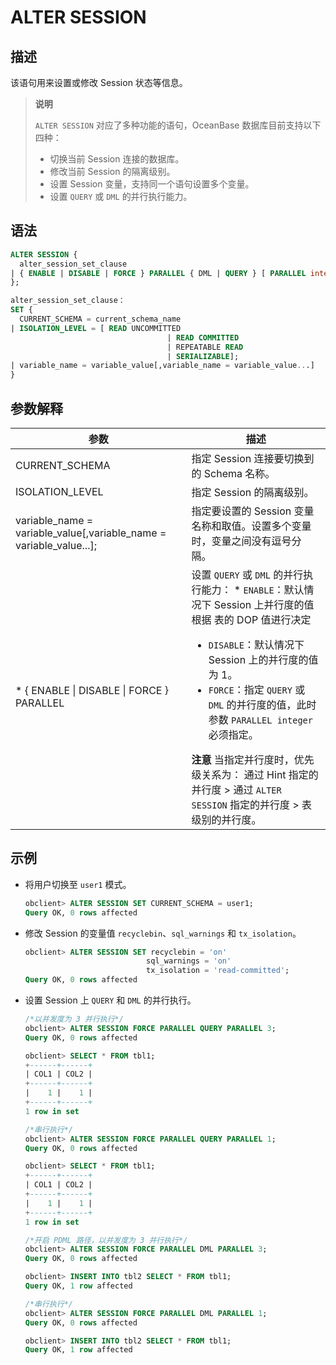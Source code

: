 # ALTER SESSION

## 描述

该语句用来设置或修改 Session 状态等信息。

>**说明**
>
>`ALTER SESSION` 对应了多种功能的语句，OceanBase 数据库目前支持以下四种：
>
>* 切换当前 Session 连接的数据库。
>* 修改当前 Session 的隔离级别。
>* 设置 Session 变量，支持同一个语句设置多个变量。
>* 设置 `QUERY` 或 `DML` 的并行执行能力。

## 语法

```sql
ALTER SESSION {
  alter_session_set_clause
| { ENABLE | DISABLE | FORCE } PARALLEL { DML | QUERY } [ PARALLEL integer ]
};

alter_session_set_clause：
SET {
  CURRENT_SCHEMA = current_schema_name
| ISOLATION_LEVEL = [ READ UNCOMMITTED
                                   | READ COMMITTED
                                   | REPEATABLE READ
                                   | SERIALIZABLE];
| variable_name = variable_value[,variable_name = variable_value...]
}
```

## 参数解释

|                                               参数                                               |                                                                                                                                                                                                                      描述                                                                                                                                                                                                                       |
|------------------------------------------------------------------------------------------------|-----------------------------------------------------------------------------------------------------------------------------------------------------------------------------------------------------------------------------------------------------------------------------------------------------------------------------------------------------------------------------------------------------------------------------------------------|
| CURRENT_SCHEMA                                                                                 | 指定 Session 连接要切换到的 Schema 名称。                                                                                                                                                                                                                                                                                                                                                                                                                 |
| ISOLATION_LEVEL                                                                                | 指定 Session 的隔离级别。                                                                                                                                                                                                                                                                                                                                                                                                                             |
| variable_name = variable_value\[,variable_name = variable_value...\];                          | 指定要设置的 Session 变量名称和取值。设置多个变量时，变量之间没有逗号分隔。                                                                                                                                                                                                                                                                                                                                                                                                    |
| * { ENABLE \| DISABLE \| FORCE } PARALLEL    | 设置 `QUERY` 或 `DML` 的并行执行能力： * `ENABLE`：默认情况下 Session 上并行度的值根据 表的 DOP 值进行决定   <ul><li> `DISABLE`：默认情况下 Session 上的并行度的值为 1。    </li><li> `FORCE`：指定 `QUERY` 或 `DML` 的并行度的值，此时参数 `PARALLEL integer` 必须指定。</li></ul>    **注意**  当指定并行度时，优先级关系为： 通过 Hint 指定的并行度 \> 通过 `ALTER SESSION` 指定的并行度 \> 表级别的并行度。 |

## 示例

* 将用户切换至 `user1` 模式。

  ```sql
  obclient> ALTER SESSION SET CURRENT_SCHEMA = user1;
  Query OK, 0 rows affected
  ```

* 修改 Session 的变量值 `recyclebin`、`sql_warnings` 和 `tx_isolation`。

  ```sql
  obclient> ALTER SESSION SET recyclebin = 'on' 
                             sql_warnings = 'on' 
                             tx_isolation = 'read-committed';
  Query OK, 0 rows affected
  ```

* 设置 Session 上 `QUERY` 和 `DML` 的并行执行。

  ```sql
  /*以并发度为 3 并行执行*/
  obclient> ALTER SESSION FORCE PARALLEL QUERY PARALLEL 3;
  Query OK, 0 rows affected
  
  obclient> SELECT * FROM tbl1;
  +------+------+
  | COL1 | COL2 |
  +------+------+
  |    1 |    1 |
  +------+------+
  1 row in set
  
  /*串行执行*/
  obclient> ALTER SESSION FORCE PARALLEL QUERY PARALLEL 1;
  Query OK, 0 rows affected
  
  obclient> SELECT * FROM tbl1;
  +------+------+
  | COL1 | COL2 |
  +------+------+
  |    1 |    1 |
  +------+------+
  1 row in set
  
  /*开启 PDML 路径，以并发度为 3 并行执行*/
  obclient> ALTER SESSION FORCE PARALLEL DML PARALLEL 3;
  Query OK, 0 rows affected
  
  obclient> INSERT INTO tbl2 SELECT * FROM tbl1;
  Query OK, 1 row affected
  
  /*串行执行*/
  obclient> ALTER SESSION FORCE PARALLEL DML PARALLEL 1;
  Query OK, 0 rows affected
  
  obclient> INSERT INTO tbl2 SELECT * FROM tbl1;
  Query OK, 1 row affected
  ```
